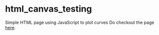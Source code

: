 # html_canvas_testing
Simple HTML page using JavaScript to plot curves
Do checkout the page [here](https://htmlpreview.github.io/?https://github.com/jdabek/html_canvas_testing/blob/9d4ccfd4a3e6e7f3c061c8b52b3f9245ae88669f/canvas.html).
